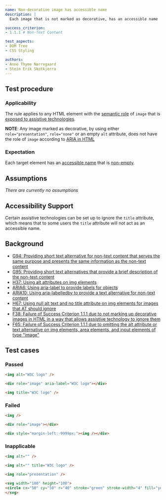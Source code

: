 ```yaml
---
name: Non-decorative image has accessible name
description: |
  Each image that is not marked as decorative, has an accessible name

success_criterion:
- 1.1.1 # Non-Text Content

test_aspects:
- DOM Tree
- CSS Styling

authors:
- Anne Thyme Nørregaard
- Stein Erik Skotkjerra
---
```


## Test procedure

### Applicability

The rule applies to any HTML element with the [semantic role][] of `image` that is [exposed to assistive technologies][].

**NOTE**: Any image marked as decorative, by using either `role="presentation"`, `role="none"` or an empty `alt` attribute, does not have the role of `image` according to [ARIA in HTML](https://www.w3.org/TR/html-aria/#img-alt)

### Expectation

Each target element has an [accessible name][] that is [non-empty][].

## Assumptions

_There are currently no assumptions_

## Accessibility Support

Certain assistive technologies can be set up to ignore the `title` attribute, which means that to some users the `title` attribute will not act as an accessible name.

## Background
- [G94: Providing short text alternative for non-text content that serves the same purpose and presents the same information as the non-text content](https://www.w3.org/TR/2016/NOTE-WCAG20-TECHS-20161007/G94)
- [G95: Providing short text alternatives that provide a brief description of the non-text content](https://www.w3.org/TR/2016/NOTE-WCAG20-TECHS-20161007/G95)
- [H37: Using alt attributes on img elements](https://www.w3.org/TR/2016/NOTE-WCAG20-TECHS-20161007/H37)
- [ARIA6: Using aria-label to provide labels for objects](https://www.w3.org/TR/2016/NOTE-WCAG20-TECHS-20161007/ARIA6)
- [ARIA10: Using aria-labelledby to provide a text alternative for non-text content](https://www.w3.org/TR/2016/NOTE-WCAG20-TECHS-20161007/ARIA10)
- [H67: Using null alt text and no title attribute on img elements for images that AT should ignore](https://www.w3.org/TR/2016/NOTE-WCAG20-TECHS-20161007/H67)
- [F38: Failure of Success Criterion 1.1.1 due to not marking up decorative images in HTML in a way that allows assistive technology to ignore them](https://www.w3.org/TR/2016/NOTE-WCAG20-TECHS-20161007/F38) 
- [F65: Failure of Success Criterion 1.1.1 due to omitting the alt attribute or text alternative on img elements, area elements, and input elements of type "image"](https://www.w3.org/TR/2016/NOTE-WCAG20-TECHS-20161007/F65)

## Test cases

### Passed

```html
<img alt="W3C logo" />
```

```html
<div role="image" aria-label="W3C logo"></div>
```

```html
<img title="W3C logo" />
```

### Failed
```html
<img />
```

```html
<div role="image"></div>
```

```html
<div style="margin-left:-9999px;"><img /></div>
```

### Inapplicable

```html
<img alt="" />
```

```html
<img alt="" title="W3C logo" />
```

```html
<img role="presentation" />
```

```html
<svg width="100" height="100">
<circle cx="50" cy="50" r="40" stroke="green" stroke-width="4" fill="yellow" />
</svg>
```

[semantic role]: ../pages/algorithms/semantic-role.html
[exposed to assistive technologies]: ../pages/algorithms/exposed-to-assistive-technologies.html
[accessible name]: ../pages/algorithms/accessible-name.html
[non-empty]: ../pages/algorithms/non-empty.html
